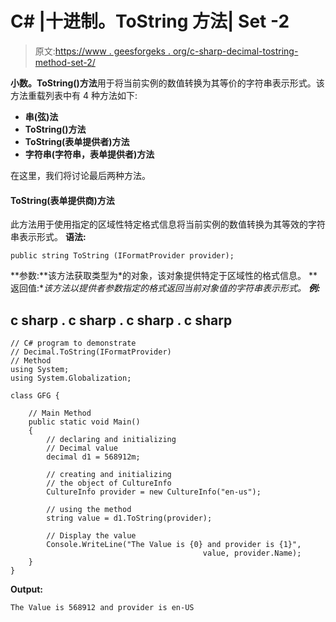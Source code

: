 # C# |十进制。ToString 方法| Set -2

> 原文:[https://www . geesforgeks . org/c-sharp-decimal-tostring-method-set-2/](https://www.geeksforgeeks.org/c-sharp-decimal-tostring-method-set-2/)

**小数。ToString()方法**用于将当前实例的数值转换为其等价的字符串表示形式。该方法重载列表中有 4 种方法如下:

*   **串(弦)法**
*   **ToString()方法**
*   **ToString(表单提供者)方法**
*   **字符串(字符串，表单提供者)方法**

在这里，我们将讨论最后两种方法。

#### ToString(表单提供商)方法

此方法用于使用指定的区域性特定格式信息将当前实例的数值转换为其等效的字符串表示形式。
**语法:**

```
public string ToString (IFormatProvider provider);
```

**参数:**该方法获取类型为*的对象，该对象提供特定于区域性的格式信息。
**返回值:**该方法以提供者参数指定的格式返回当前对象值的字符串表示形式。
**例:*** 

## c sharp . c sharp . c sharp . c sharp

```
// C# program to demonstrate
// Decimal.ToString(IFormatProvider)
// Method
using System;
using System.Globalization;

class GFG {

    // Main Method
    public static void Main()
    {
        // declaring and initializing
        // Decimal value
        decimal d1 = 568912m;

        // creating and initializing
        // the object of CultureInfo
        CultureInfo provider = new CultureInfo("en-us");

        // using the method
        string value = d1.ToString(provider);

        // Display the value
        Console.WriteLine("The Value is {0} and provider is {1}",
                                           value, provider.Name);
    }
}
```

**Output:** 

```
The Value is 568912 and provider is en-US
```